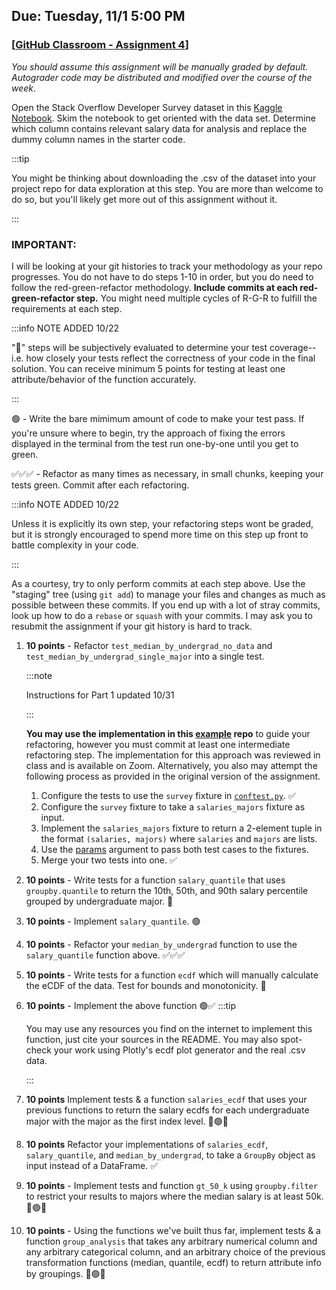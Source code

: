 ## Due: Tuesday, 11/1 5:00 PM

### [[GitHub Classroom - Assignment 4](https://classroom.github.com/a/3RHutrBD)]

*You should assume this assignment will be manually graded by default. Autograder code may be distributed and modified over the course of the week*.

Open the Stack Overflow Developer Survey dataset in this [Kaggle Notebook](https://www.kaggle.com/code/razamh/stack-overflow-developer-survey-analysis). Skim the notebook to get oriented with the data set. Determine which column contains relevant salary data for analysis and replace the dummy column names in the starter code.

:::tip

You might be thinking about downloading the .csv of the dataset into your project repo for data exploration at this step. You are more than welcome to do so, but you'll likely get more out of this assignment without it.

:::

### IMPORTANT:

I will be looking at your git histories to track your methodology as your repo progresses. You do not have to do steps 1-10 in order, but you do need to follow the red-green-refactor methodology. **Include commits at each red-green-refactor step.** You might need multiple cycles of R-G-R to fulfill the requirements at each step.


:::info NOTE ADDED 10/22

"🔴" steps will be subjectively evaluated to determine your test coverage--i.e. how closely your tests reflect the correctness of your code in the final solution. You can receive minimum 5 points for testing at least one attribute/behavior of the function accurately.

:::

🟢 - Write the bare mimimum amount of code to make your test pass. If you're unsure where to begin, try the approach of fixing the errors displayed in the terminal from the test run one-by-one until you get to green.

✅✅✅ - Refactor as many times as necessary, in small chunks, keeping your tests green. Commit after each refactoring. 

:::info NOTE ADDED 10/22

Unless it is explicitly its own step, your refactoring steps wont be graded, but it is strongly encouraged to spend more time on this step up front to battle complexity in your code.

:::

As a courtesy, try to only perform commits at each step above. Use the "staging" tree (using `git add`) to manage your files and changes as much as possible between these commits. If you end up with a lot of stray commits, look up how to do a `rebase` or `squash` with your commits. I may ask you to resubmit the assignment if your git history is hard to track.


1. **10 points** - Refactor `test_median_by_undergrad_no_data` and `test_median_by_undergrad_single_major` into a single test. 

    :::note

    Instructions for Part 1 updated 10/31

    :::

    **You may use the implementation in this [example](https://github.com/wustl-data/4-schlich/tree/6fc24430e945d3ca97f967c14f1b1d09da87c394/tests) repo** to guide your refactoring, however you must commit at least one intermediate refactoring step. The implementation for this approach was reviewed in class and is available on Zoom. Alternatively, you also may attempt the following process as provided in the original version of the assignment.

    1. Configure the tests to use the `survey` fixture in [`conftest.py`](https://docs.pytest.org/en/6.2.x/fixture.html#conftest-py-sharing-fixtures-across-multiple-files). ✅
    2. Configure the `survey` fixture to take a `salaries_majors` fixture as input.
    3. Implement the `salaries_majors` fixture to return a 2-element tuple in the format `(salaries, majors)` where `salaries` and `majors` are lists. 
    4. Use the [params](https://docs.pytest.org/en/latest/how-to/fixtures.html#parametrizing-fixtures) argument to pass both test cases to the fixtures. 
    5. Merge your two tests into one. ✅


2. **10 points** - Write tests for a function `salary_quantile` that uses `groupby.quantile` to return the 10th, 50th, and 90th salary percentile grouped by undergraduate major. 🔴
3. **10 points** - Implement `salary_quantile`. 🟢
4. **10 points** - Refactor your `median_by_undergrad` function to use the `salary_quantile` function above. ✅✅✅

5. **10 points** - Write tests for a function `ecdf` which will manually calculate the eCDF of the data. Test for bounds and monotonicity. 🔴
 

6. **10 points** - Implement the above function 🟢✅
    :::tip

    You may use any resources you find on the internet to implement this function, just cite your sources in the README. You may also spot-check your work using Plotly's ecdf plot generator and the real .csv data.

    :::


7. **10 points** Implement tests & a function `salaries_ecdf` that uses your previous functions to return the salary ecdfs for each undergraduate major with the major as the first index level. 🔴🟢✅

8. **10 points** Refactor your implementations of `salaries_ecdf`, `salary_quantile`, and `median_by_undergrad`, to take a `GroupBy` object as input instead of a DataFrame. ✅

9. **10 points** - Implement tests and function `gt_50_k` using `groupby.filter` to restrict your results to majors where the median salary is at least 50k. 🔴🟢✅

10. **10 points** - Using the functions we've built thus far, implement tests & a function `group_analysis` that takes any arbitrary numerical column and any arbitrary categorical column, and an arbitrary choice of the previous transformation functions (median, quantile, ecdf) to return attribute info by groupings. 🔴🟢✅
